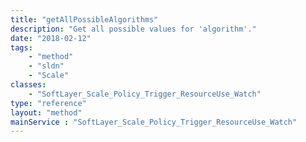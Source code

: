 ```yaml
---
title: "getAllPossibleAlgorithms"
description: "Get all possible values for 'algorithm'."
date: "2018-02-12"
tags:
    - "method"
    - "sldn"
    - "Scale"
classes:
    - "SoftLayer_Scale_Policy_Trigger_ResourceUse_Watch"
type: "reference"
layout: "method"
mainService : "SoftLayer_Scale_Policy_Trigger_ResourceUse_Watch"
---
```

